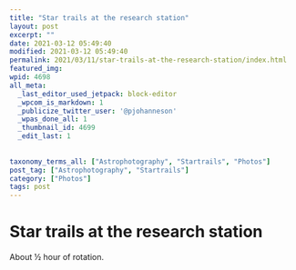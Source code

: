 ```yaml
---
title: "Star trails at the research station"
layout: post
excerpt: ""
date: 2021-03-12 05:49:40
modified: 2021-03-12 05:49:40
permalink: 2021/03/11/star-trails-at-the-research-station/index.html
featured_img: 
wpid: 4698
all_meta: 
  _last_editor_used_jetpack: block-editor
  _wpcom_is_markdown: 1
  _publicize_twitter_user: '@pjohanneson'
  _wpas_done_all: 1
  _thumbnail_id: 4699
  _edit_last: 1
  
  
taxonomy_terms_all: ["Astrophotography", "Startrails", "Photos"]
post_tag: ["Astrophotography", "Startrails"]
category: ["Photos"]
tags: post
---
```


# Star trails at the research station

About ½ hour of rotation.